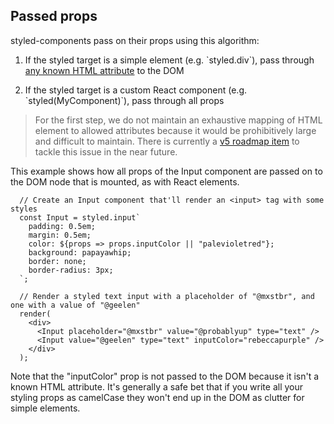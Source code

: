 ## Passed props

styled-components pass on their props using this algorithm:

1. If the styled target is a simple element (e.g. \`styled.div\`), pass through [any known HTML attribute](https://github.com/emotion-js/emotion/blob/master/next-packages/is-prop-valid/src/props.js) to the DOM

2. If the styled target is a custom React component (e.g. \`styled(MyComponent)\`), pass through all props

> For the first step, we do not maintain an exhaustive mapping of HTML element to allowed attributes because it would be prohibitively large and difficult to maintain. There is currently a [v5 roadmap item](https://github.com/styled-components/styled-components/pull/1682#issuecomment-399496564) to tackle this issue in the near future.

This example shows how all props of the Input component are passed on to the
DOM node that is mounted, as with React elements.

```react
  // Create an Input component that'll render an <input> tag with some styles
  const Input = styled.input`
    padding: 0.5em;
    margin: 0.5em;
    color: ${props => props.inputColor || "palevioletred"};
    background: papayawhip;
    border: none;
    border-radius: 3px;
  `;

  // Render a styled text input with a placeholder of "@mxstbr", and one with a value of "@geelen"
  render(
    <div>
      <Input placeholder="@mxstbr" value="@probablyup" type="text" />
      <Input value="@geelen" type="text" inputColor="rebeccapurple" />
    </div>
  );
```

Note that the "inputColor" prop is not passed to the DOM because it isn't a known HTML attribute. It's generally a safe bet that if you write all your styling props as camelCase they won't end up in the DOM as clutter for simple elements.
